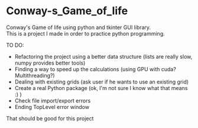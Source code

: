 # Conway-s_Game_of_life
Conway's Game of life using python and tkinter GUI library.<br>
This is a project I made in order to practice python programming.<br>

TO DO:
- Refactoring the project using a better data structure (lists are really slow, numpy provides better tools)
- Finding a way to speed up the calculations (using GPU with cuda? Multithreading?)
- Dealing with existing grids (ask user if he wants to use an existing grid)
- Create a real Python package (ok, I'm not sure I know what that means :) )
- Check file import/export errors
- Ending TopLevel error window

That should be good for this project
